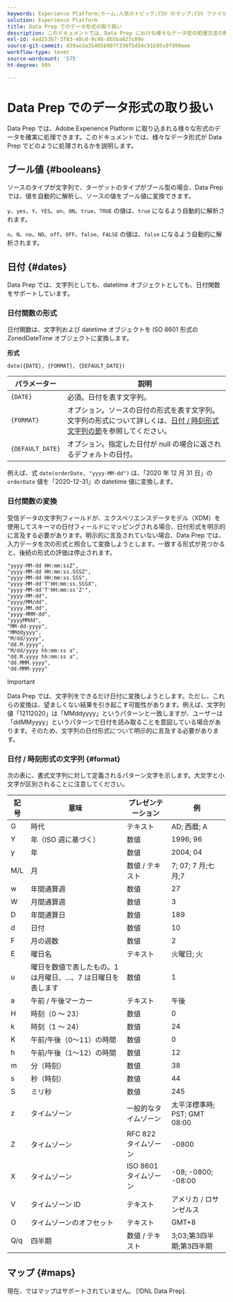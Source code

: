 ```yaml
---
keywords: Experience Platform;ホーム;人気のトピック;CSV のマップ;CSV ファイルのマップ;xdm への CSV ファイルのマップ;xdm への CSV のマップ;ui ガイド;マッパー;マッピング;data prep;データ準備;データの準備;
solution: Experience Platform
title: Data Prep でのデータ形式の取り扱い
description: このドキュメントでは、Data Prep における様々なデータ型の処理方法の概要について説明します。
exl-id: 4ad253b7-3f83-48cd-9c46-8b5ba627c09e
source-git-commit: d39ae3a31405b907f330f5d54c91b95c0f999eee
workflow-type: tm+mt
source-wordcount: '575'
ht-degree: 98%

---
```


# Data Prep でのデータ形式の取り扱い

Data Prep では、Adobe Experience Platform に取り込まれる様々な形式のデータを確実に処理できます。このドキュメントでは、様々なデータ形式が Data Prep でどのように処理されるかを説明します。

## ブール値 {#booleans}

ソースのタイプが文字列で、ターゲットのタイプがブール型の場合、Data Prep では、値を自動的に解析し、ソースの値をブール値に変換できます。

`y`、`yes`、`Y`、`YES`、`on`、`ON`、`true`、`TRUE` の値は、`true` になるよう自動的に解析されます。

`n`、`N`、`no`、`NO`、`off`、`OFF`、`false`、`FALSE` の値は、`false` になるよう自動的に解析されます。

## 日付 {#dates}

Data Prep では、文字列としても、datetime オブジェクトとしても、日付関数をサポートしています。

### 日付関数の形式

日付関数は、文字列および datetime オブジェクトを ISO 8601 形式の ZonedDateTime オブジェクトに変換します。

**形式**

```http
date({DATE}, {FORMAT}, {DEFAULT_DATE})
```

| パラメーター | 説明 |
| --------- | ----------- |
| `{DATE}` | 必須。日付を表す文字列。 |
| `{FORMAT}` | オプション。ソースの日付の形式を表す文字列。文字列の形式について詳しくは、[日付 / 時刻形式文字列の節](#format)を参照してください。 |
| `{DEFAULT_DATE}` | オプション。指定した日付が null の場合に返されるデフォルトの日付。 |

例えば、式 `date(orderDate, "yyyy-MM-dd")` は、「2020 年 12 月 31 日」の `orderDate` 値を「2020-12-31」の datetime 値に変換します。

### 日付関数の変換

受信データの文字列フィールドが、エクスペリエンスデータモデル（XDM）を使用してスキーマの日付フィールドにマッピングされる場合、日付形式を明示的に言及する必要があります。明示的に言及されていない場合、Data Prep では、入力データを次の形式と照合して変換しようとします。一致する形式が見つかると、後続の形式の評価は停止されます。

```console
"yyyy-MM-dd HH:mm:ssZ",
"yyyy-MM-dd HH:mm:ss.SSSZ",
"yyyy-MM-dd HH:mm:ss.SSS",
"yyyy-MM-dd'T'HH:mm:ss.SSSX",
"yyyy-MM-dd'T'HH:mm:ss'Z'",
"yyyy-MM-dd",
"yyyy/MM/dd",
"yyyy.MM.dd",
"yyyy-MMM-dd",
"yyyyMMdd",
"MM-dd-yyyy",
"MMddyyyy",
"M/dd/yyyy",
"dd.M.yyyy",
"M/dd/yyyy hh:mm:ss a",
"dd.M.yyyy hh:mm:ss a",
"dd.MMM.yyyy",
"dd-MMM-yyyy"
```

>[!IMPORTANT]
>
> Data Prep では、文字列をできるだけ日付に変換しようとします。ただし、これらの変換は、望ましくない結果を引き起こす可能性があります。例えば、文字列値「12112020」は「MMddyyyy」というパターンと一致しますが、ユーザーは「ddMMyyyy」というパターンで日付を読み取ることを意図している場合があります。そのため、文字列の日付形式について明示的に言及する必要があります。

### 日付 / 時刻形式の文字列 {#format}

次の表に、書式文字列に対して定義されるパターン文字を示します。大文字と小文字が区別されることに注意してください。

| 記号 | 意味 | プレゼンテーション | 例 |
| ------ | ------- | ------------ | ------- |
| G | 時代 | テキスト | AD; 西暦; A |
| Y | 年（ISO 週に基づく） | 数値 | 1996; 96 |
| y | 年 | 数値 | 2004; 04 |
| M/L | 月 | 数値 / テキスト | 7; 07; 7 月;七月;7 |
| w | 年間通算週 | 数値 | 27 |
| W | 月間通算週 | 数値 | 3 |
| D | 年間通算日 | 数値 | 189 |
| d | 日付 | 数値 | 10 |
| F | 月の週数 | 数値 | 2 |
| E | 曜日名 | テキスト | 火曜日; 火 |
| u | 曜日を数値で表したもの。1 は月曜日、...、7 は日曜日を表します | 数値 | 1 |
| a | 午前 / 午後マーカー | テキスト | 午後 |
| H | 時刻（0 ～ 23） | 数値 | 0 |
| k | 時刻（1 ～ 24） | 数値 | 24 |
| K | 午前/午後（0～11）の時間 | 数値 | 0 |
| h | 午前/午後（1～12）の時間 | 数値 | 12 |
| m | 分（時刻） | 数値 | 38 |
| s | 秒（時刻） | 数値 | 44 |
| S | ミリ秒 | 数値 | 245 |
| z | タイムゾーン | 一般的なタイムゾーン | 太平洋標準時; PST; GMT 08:00 |
| Z | タイムゾーン | RFC 822 タイムゾーン | -0800 |
| X | タイムゾーン | ISO 8601 タイムゾーン | -08; -0800; -08:00 |
| V | タイムゾーン ID | テキスト | アメリカ / ロサンゼルス |
| O | タイムゾーンのオフセット | テキスト | GMT+8 |
| Q/q | 四半期 | 数値 / テキスト | 3;03;第3四半期;第3四半期 |

## マップ {#maps}

現在、ではマップはサポートされていません。 [!DNL Data Prep].
